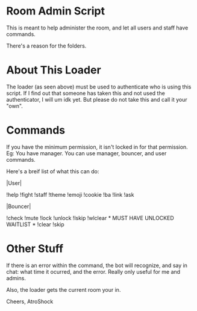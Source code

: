 Room Admin Script
=====
This is meant to help administer the room, and let all users and staff have commands.

There's a reason for the folders.

About This Loader
==

The loader (as seen above) must be used to authenticate who is using this script.
If I find out that someone has taken this and not used the authenticator, I will um idk yet. But please do not take this and call it your "own".

Commands
==

If you have the minimum permission, it isn't locked in for that permission. Eg: You have manager. You can use manager, bouncer, and user commands.

Here's a breif list of what this can do:

|User|

!help
!fight
!staff
!theme
!emoji
!cookie
!ba
!link
!ask

|Bouncer|

!check
!mute
!lock
!unlock
!lskip
!wlclear * MUST HAVE UNLOCKED WAITLIST *
!clear
!skip

Other Stuff
==
If there is an error within the command, the bot will recognize, and say in chat: what time it ocurred, and the error. Really only useful for me and admins.

Also, the loader gets the current room your in.

Cheers,
AtroShock
